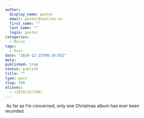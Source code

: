 ```yaml
---
author:
  display_name: poster
  email: poster@zastrow.co
  first_name: ""
  last_name: ""
  login: poster
categories:
  - Micro
tags:
  - Post
date: "2019-12-23T09:10:05Z"
meta:
published: true
status: publish
title: ""
type: post
slug: 768
aliases:
  - /2019/12/768/
---
```

<p><img src="/assets/2019/12/77387123_527973141122786_310507190877344190_n.jpg?_nc_ht=scontent.cdninstagram.com&amp;_nc_ohc=vVdX4qn-5pgAX__sUN2&amp;oh=e228cf7147fcd3e08107f2b20f34fe84&amp;oe=5E8DDBD2" alt="" /> As far as I’m concerned, only one Christmas album has ever been recorded.</p>
